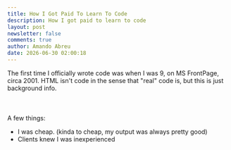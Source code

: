 ```yaml
---
title: How I Got Paid To Learn To Code
description: How I got paid to learn to code
layout: post
newsletter: false
comments: true
author: Amando Abreu
date: 2026-06-30 02:00:18
---
```

The first time I officially wrote code was when I was 9, on MS FrontPage, circa 2001. HTML isn't code in the sense that "real" code is, but this is just background info.\
\
\
\
A few things:

* I was cheap. (kinda to cheap, my output was always pretty good)
* Clients knew I was inexperienced